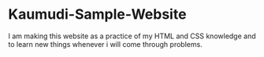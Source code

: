 # Kaumudi-Sample-Website
I am making this website as a practice of my HTML and CSS knowledge and to learn new things whenever i will come through problems.
